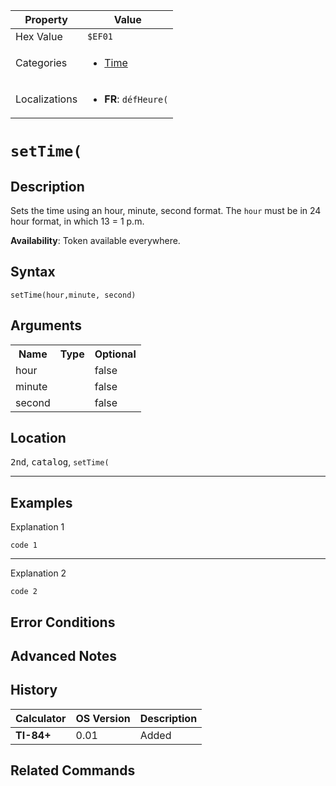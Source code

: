 | Property      | Value |
|---------------|-------|
| Hex Value     | `$EF01`|
| Categories    | <ul><li>[Time](<../categories/Time.md>)</li></ul> |
| Localizations | <ul><li><b>FR</b>: `défHeure(`</li></ul> |

# `setTime(`

## Description
Sets the time using an hour, minute, second format. The `hour` must be in 24 hour format, in which 13 = 1 p.m.


<b>Availability</b>: Token available everywhere.

## Syntax
`setTime(hour,minute, second)`

## Arguments
<table>
<tr><th>Name</th><th>Type</th><th>Optional</th></tr>

<tr><td>hour</td><td></td><td>false</td></tr>

<tr><td>minute</td><td></td><td>false</td></tr>

<tr><td>second</td><td></td><td>false</td></tr>

</table>

## Location
<kbd>2nd</kbd>, <kbd>catalog</kbd>, `setTime(`
<hr>

## Examples

Explanation 1
```ti-basic
code 1
```
---
Explanation 2
```ti-basic
code 2
```

## Error Conditions


## Advanced Notes


## History
| Calculator | OS Version | Description |
|------------|------------|-------------|
| <b>TI-84+</b> | 0.01 | Added

## Related Commands

    